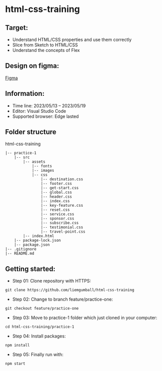 
# html-css-training
## Target: ##
- Understand HTML/CSS properties and use them correctly
- Slice from Sketch to HTML/CSS
- Understand the concepts of Flex
## Design on figma: ##
[Figma](https://www.figma.com/file/SkuEO6OmYTTEgcIHUyXXko/Responsive-Web-Design-in-Figma-(Community)?type=design&t=iG1DsvjRXaurOqwx-0)
## Information: ##
- Time line: 2023/05/13 – 2023/05/19
- Editor: Visual Studio Code
- Supported browser: Edge lasted
## Folder structure ##
html-css-training
~~~
|-- practice-1
    |-- src
        |-- assets
            |-- fonts
            |-- images
            |-- css
                |-- destination.css
                |-- footer.css
                |-- get-start.css
                |-- global.css
                |-- header.css
                |-- index.css
                |-- key-feature.css
                |-- reset.css
                |-- service.css
                |-- sponsor.css
                |-- subscribe.css
                |-- testimonial.css
                |-- travel-point.css
        |-- index.html
    |-- package-lock.json
    |-- package.json
|-- .gitignore
|-- README.md
~~~
## Getting started:
- Step 01: Clone repository with HTTPS:
~~~
git clone https://github.com/liemgumball/html-css-training
~~~
- Step 02: Change to branch feature/practice-one:
~~~
git checkout feature/practice-one
~~~
- Step 03: Move to practice-1 folder which just cloned in your computer:
~~~
cd html-css-training/practice-1
~~~
- Step 04: Install packages:
~~~
npm install
~~~
- Step 05: Finally run with:
~~~
npm start
~~~